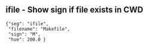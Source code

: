 ## ifile - Show sign if file exists in CWD

```
{"seg": "ifile",
 "filename": "Makefile",
 "sign": "M",
 "hue": 200.0 }
```
